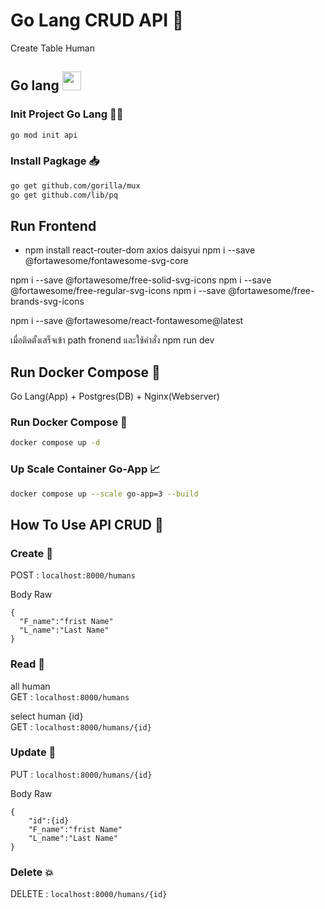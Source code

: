 # Go Lang CRUD API 🚀
Create Table Human

## Go lang <img src="./img/golang.png" width=30 height=30>
### Init Project Go Lang 🧑‍💻
```bash
go mod init api
```
### Install Pagkage 📥
```bash
go get github.com/gorilla/mux
go get github.com/lib/pq
```
## Run Frontend
- npm install react-router-dom axios daisyui
npm i --save @fortawesome/fontawesome-svg-core

npm i --save @fortawesome/free-solid-svg-icons npm i --save @fortawesome/free-regular-svg-icons npm i --save @fortawesome/free-brands-svg-icons

npm i --save @fortawesome/react-fontawesome@latest

เมื่อติดตั้งเสร็จเข้า path fronend และใช้คำสั่ง npm run dev

## Run Docker Compose 🐳 
Go Lang(App) + Postgres(DB) + Nginx(Webserver)

### Run Docker Compose 💨
```bash
docker compose up -d 
```
### Up Scale Container Go-App 📈
```bash
docker compose up --scale go-app=3 --build
```

## How To Use API CRUD 📃

### Create 🔨
POST : ```localhost:8000/humans```

Body Raw
```
{
  "F_name":"frist Name"  
  "L_name":"Last Name"  
}
```
### Read 📖
all human\
GET : ```localhost:8000/humans```

select human {id}\
GET : ```localhost:8000/humans/{id}```

### Update 📝
PUT : ```localhost:8000/humans/{id}```

Body Raw
```
{
    "id":{id}
    "F_name":"frist Name"  
    "L_name":"Last Name"  
}
```

### Delete 💥
DELETE : ```localhost:8000/humans/{id}```
